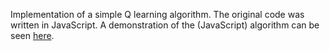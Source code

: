 Implementation of a simple Q learning algorithm. The original code was written in JavaScript. A demonstration of the (JavaScript) algorithm can be seen [here](https://heyitschun.com/arcade/qlearn).

